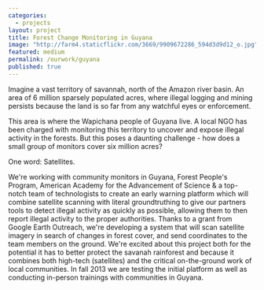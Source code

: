 ```yaml
---
categories: 
  - projects
layout: project
title: Forest Change Monitoring in Guyana
image: "http://farm4.staticflickr.com/3669/9909672286_594d3d9d12_o.jpg"
featured: medium
permalink: /ourwork/guyana
published: true
---
```


Imagine a vast territory of savannah, north of the Amazon river basin. An area of 6 million sparsely populated acres, where illegal logging and mining persists because the land is so far from any watchful eyes or enforcement.

This area is where the Wapichana people of Guyana live. A local NGO has been charged with monitoring this territory to uncover and expose illegal activity in the forests. But this poses a daunting challenge - how does a small group of monitors cover six million acres?

One word: Satellites. 

We're working with community monitors in Guyana, Forest People's Program, American Academy for the Advancement of Science & a top-notch team of technologists to create an early warning platform which will combine satellite scanning with literal groundtruthing to give our partners tools to detect illegal activity as quickly as possible, allowing them to then report illegal activity to the proper authorities. Thanks to a grant from Google Earth Outreach, we're developing a system that will scan satellite imagery in search of changes in forest cover, and send coordinates to the team members on the ground. We're excited about this project both for the potential it has to better protect the savanah rainforest and because it combines both high-tech (satellites) and the critical on-the-ground work of local communities. In fall 2013 we are testing the initial platform as well as conducting in-person trainings with communities in Guyana. 
